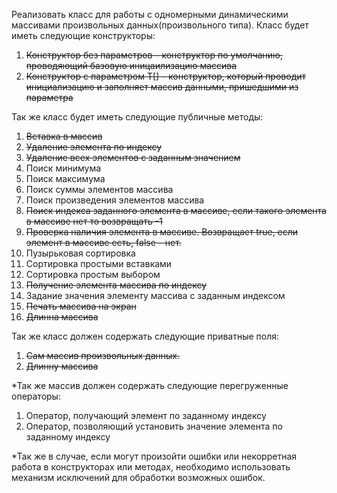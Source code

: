 Реализовать класс для работы с одномерными динамическими массивами произвольных данных(произвольного типа). Класс будет иметь следующие конструкторы:
1. ~~Конструктор без параметров – конструктор по умолчанию, проводяющий базовую иницаилизацию массива~~
2. ~~Конструктор с параметром T[] – конструктор, который проводит инициализацию и заполняет массив данными, пришедшими из параметра~~

Так же класс будет иметь следующие публичные методы:
1. ~~Вставка в массив~~
2. ~~Удаление элемента по индексу~~
3. ~~Удаление всех элементов с заданным значением~~
4. Поиск минимума
5. Поиск максимума
6. Поиск суммы элементов массива
7. Поиск произведения элементов массива
8. ~~Поиск индекса заданного элемента в массиве, если такого элемента в массиве нет то возвращать -1~~
9. ~~Проверка наличия элемента в массиве. Возвращает true, если элемент в массиве есть, false – нет.~~
10. Пузырьковая сортировка
11. Сортировка простыми вставками
12. Сортировка простым выбором
13. ~~Получение элемента массива по индексу~~
14. Задание значения элементу массива с заданным индексом
15. ~~Печать массива на экран~~
16. ~~Длинна массива~~

Так же класс должен содержать следующие приватные поля:
1. ~~Сам массив произвольных данных.~~
2. ~~Длинну массива~~

*Так же массив должен содержать следующие перегруженные операторы:
1. Оператор, получающий элемент по заданному индексу
2. Оператор, позволяющий установить значение элемента по заданному индексу

*Так же в случае, если могут произойти ошибки или некорретная работа в конструкторах или методах, необходимо использовать механизм исключений для обработки возможных ошибок.
